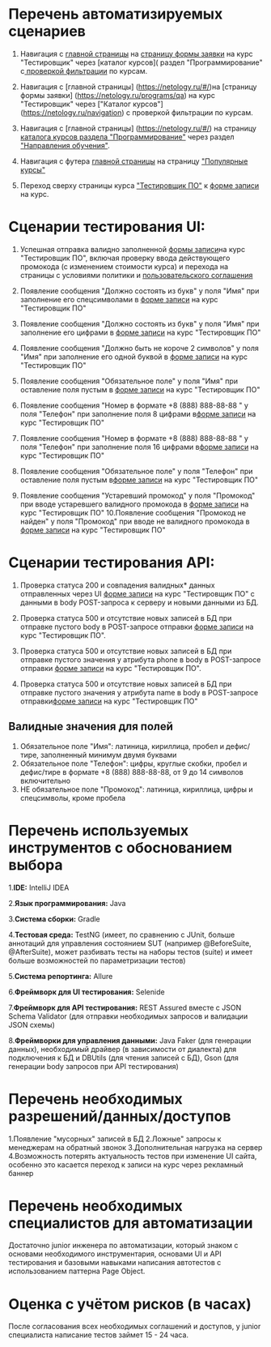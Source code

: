  # Перечень автоматизируемых сценариев

 1. Навигация с [главной страницы](https://netology.ru/#/) на [страницу формы заявки](https://netology.ru/programs/qa) на курс "Тестировщик" через [каталог курсов]( раздел "Программирование" с[ проверкой фильтрации](https://netology.ru/development) по курсам.

 2. Навигация с [главной страницы] (https://netology.ru/#/)на [страницу формы заявки] (https://netology.ru/programs/qa) на курс "Тестировщик" через ["Каталог курсов"] (https://netology.ru/navigation) с проверкой фильтрации по курсам.

 3. Навигация с  [главной страницы] (https://netology.ru/#/) на страницу [каталога курсов раздела "Программирование"](https://netology.ru/development) через раздел ["Направления обучения"](https://netology.ru/#/directions).

 4. Навигация с футера [главной страницы](https://netology.ru/) на страницу ["Популярные курсы"](https://netology.ru/popular)

 5. Переход сверху страницы курса ["Тестировщик ПО"](https://netology.ru/programs/qa#/) к [форме записи](https://netology.ru/programs/qa#/order) на курс.

  # Сценарии тестирования UI:

 1. Успешная отправка валидно заполненной [формы записи](https://netology.ru/programs/qa#/order)на курс "Тестировщик ПО", включая проверку ввода действующего промокода (с изменением стоимости курса) и перехода на страницы с условиями политики и [пользовательского соглашения](https://netology.ru/legal/11)

 2. Появление сообщения "Должно состоять из букв" у поля "Имя" при заполнение его спецсимволами в [форме записи](https://netology.ru/programs/qa#/order) на курс "Тестировщик ПО"
 
 3. Появление сообщения "Должно состоять из букв" у поля "Имя" при заполнение его цифрами в [форме записи](https://netology.ru/programs/qa#/order)  на курс "Тестировщик ПО"

 4. Появление сообщения "Должно быть не короче 2 символов" у поля "Имя" при заполнение его одной буквой в [форме записи](https://netology.ru/programs/qa#/order)  на курс "Тестировщик ПО"

 5. Появление сообщения "Обязательное поле" у поля "Имя" при оставление поля пустым в [форме записи](https://netology.ru/programs/qa#/order) на курс "Тестировщик ПО"

 6. Появление сообщения "Номер в формате +8 (888) 888-88-88 " у поля "Телефон" при заполнение поля 8 цифрами в[форме записи](https://netology.ru/programs/qa#/order) на курс "Тестировщик ПО"

 7.  Появление сообщения "Номер в формате +8 (888) 888-88-88 " у поля "Телефон" при заполнение поля 16 цифрами в[форме записи](https://netology.ru/programs/qa#/order) на курс "Тестировщик ПО"

 8.  Появление сообщения "Обязательное поле" у поля "Телефон" при оставление поля пустым в[форме записи](https://netology.ru/programs/qa#/order)  на курс "Тестировщик ПО"

 9.  Появление сообщения "Устаревший промокод" у поля "Промокод" при вводе устаревшего валидного промокода в [форме записи](https://netology.ru/programs/qa#/order)  на курс "Тестировщик ПО" 10.Появление сообщения "Промокод не найден" у поля "Промокод" при вводе не валидного промокода в [форме записи](https://netology.ru/programs/qa#/order)  на курс "Тестировщик ПО"


  #  Сценарии тестирования API:

  1. Проверка статуса 200 и совпадения валидных* данных отправленных через UI [форме записи](https://netology.ru/programs/qa#/order) на курс "Тестировщик ПО" с данными в body POST-запроса к серверу и новыми данными из БД.

  2. Проверка статуса 500 и отсутствие новых записей в БД при отправке пустого body в POST-запросе отправки [форме записи](https://netology.ru/programs/qa#/order)  на курс "Тестировщик ПО".

  3. Проверка статуса 500 и отсутствие новых записей в БД при отправке пустого значения у атрибута phone в body в POST-запросе отправки [форме записи](https://netology.ru/programs/qa#/order)  на курс "Тестировщик ПО".

  4. Проверка статуса 500 и отсутствие новых записей в БД при отправке пустого значения у атрибута name в body в POST-запросе отправки[форме записи](https://netology.ru/programs/qa#/order)  на курс "Тестировщик ПО"

  ## Валидные значения для полей

1. Обязательное поле "Имя": латиница, кириллица, пробел и дефис/тире, заполненный минимум двумя буквами
2. Обязательное поле "Телефон": цифры, круглые скобки, пробел и дефис/тире в формате +8 (888) 888-88-88, от 9 до 14 символов включительно
3. НЕ обязательное поле "Промокод": латиница, кириллица, цифры и спецсимволы, кроме пробела

  # Перечень используемых инструментов с обоснованием выбора
1.**IDE:** IntelliJ IDEA

2.**Язык программирования:** Java

3.**Система сборки:** Gradle 

4.**Тестовая среда:** TestNG (имеет, по сравнению с JUnit, больше аннотаций для управления состоянием SUT (например @BeforeSuite, @AfterSuite), может разбивать тесты на наборы тестов (suite) и имеет больше возможностей по параметризации тестов)

5.**Система репортинга:** Allure

6.**Фреймворк для UI тестирования:** Selenide
 
7.**Фреймворк для API тестирования:** REST Assured вместе с JSON Schema Validator (для отправки необходимых запросов и валидации JSON схемы)

8.**Фреймворки для управления данными:** Java Faker (для генерации данных), необходимый драйвер (в зависимости от диалекта) для подключения к БД и DBUtils (для чтения записей с БД), Gson (для генерации body запросов при API тестирования)

 # Перечень необходимых разрешений/данных/доступов
 1.Появление "мусорных" записей в БД
 2.Ложные" запросы к менеджерам на обратный звонок
 3.Дополнительная нагрузка на сервер
 4.Возможность потерять актуальность тестов при изменение UI сайта, особенно это касается переход к записи на курс через рекламный баннер

# Перечень необходимых специалистов для автоматизации
 Достаточно junior инженера по автоматизации, который знаком с основами необходимого инструментария, основами UI и API тестирования и базовыми навыками написания автотестов с использованием паттерна Page Object.

 # Оценка с учётом рисков (в часах)

 После согласования всех необходимых соглашений и доступов, у junior специалиста написание тестов займет 15 - 24 часа.
  
  

 
